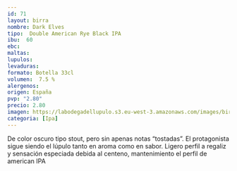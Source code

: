 ```yaml
--- 
id: 71
layout: birra
nombre: Dark Elves
tipo:  Double American Rye Black IPA
ibu:  60
ebc:
maltas: 
lupulos: 
levaduras: 
formato: Botella 33cl
volumen:  7.5 %
alergenos: 
origen: España
pvp: "2.80"
precio: 2.80
imagen: https://labodegadellupulo.s3.eu-west-3.amazonaws.com/images/birras/darkelves.jpg
categoria: [Ipa]
---
```

De color oscuro tipo stout, pero sin apenas notas “tostadas”. El protagonista sigue siendo el lúpulo tanto en aroma como en sabor. Ligero perfil a regaliz y sensación especiada debida al centeno, mantenimiento el perfil de american IPA
















